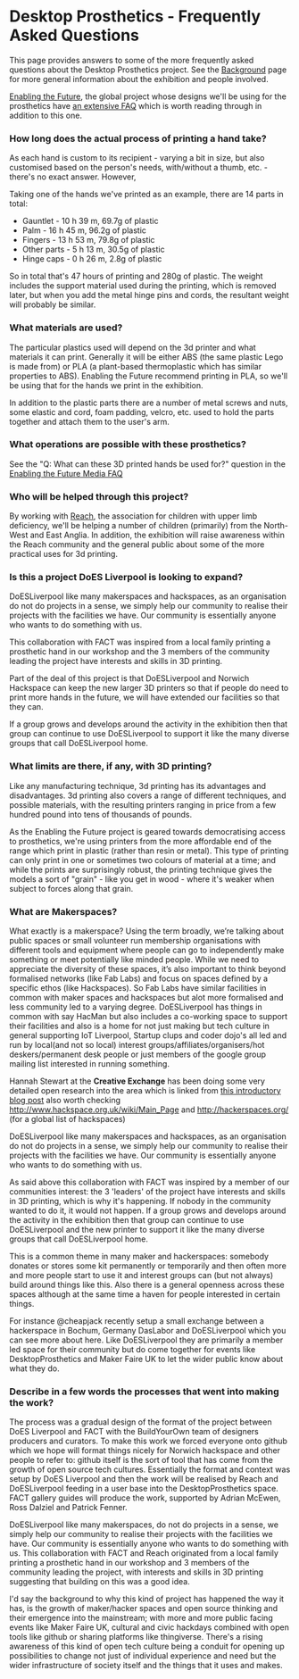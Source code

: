 # Desktop Prosthetics - Frequently Asked Questions

This page provides answers to some of the more frequently asked questions about the Desktop Prosthetics project.  See the [Background](Background.md) page for more general information about the exhibition and people involved.

[Enabling the Future](http://enablingthefuture.org/), the global project whose designs we'll be using for the prosthetics have [an extensive FAQ](http://enablingthefuture.org/faqs/media-faq/) which is worth reading through in addition to this one.

### How long does the actual process of printing a hand take?

As each hand is custom to its recipient - varying a bit in size, but also customised based on the person's needs, with/without a thumb, etc. - there's no exact answer.  However,

Taking one of the hands we've printed as an example, there are 14 parts in total:

 * Gauntlet - 10 h 39 m, 69.7g of plastic
 * Palm - 16 h 45 m, 96.2g of plastic
 * Fingers - 13 h 53 m, 79.8g of plastic
 * Other parts - 5 h 13 m, 30.5g of plastic
 * Hinge caps - 0 h 26 m, 2.8g of plastic

So in total that's 47 hours of printing and 280g of plastic.  The weight includes the support material used during the printing, which is removed later, but when you add the metal hinge pins and cords, the resultant weight will probably be similar.

### What materials are used?

The particular plastics used will depend on the 3d printer and what materials it can print.  Generally it will be either ABS (the same plastic Lego is made from) or PLA (a plant-based thermoplastic which has similar properties to ABS).  Enabling the Future recommend printing in PLA, so we'll be using that for the hands we print in the exhibition.

In addition to the plastic parts there are a number of metal screws and nuts, some elastic and cord, foam padding, velcro, etc. used to hold the parts together and attach them to the user's arm.

### What operations are possible with these prosthetics?

See the "Q: What can these 3D printed hands be used for?" question in the [Enabling the Future Media FAQ](http://enablingthefuture.org/faqs/media-faq/)

### Who will be helped through this project?

By working with [Reach](http://reach.org.uk/), the association for children with upper limb deficiency, we'll be helping a number of children (primarily) from the North-West and East Anglia.  In addition, the exhibition will raise awareness within the Reach community and the general public about some of the more practical uses for 3d printing.

### Is this a project DoES Liverpool is looking to expand?

DoESLiverpool like many makerspaces and hackspaces, as an organisation do not do projects in a sense, we simply help our community to realise their projects with the facilities we have. Our community is essentially anyone who wants to do something with us. 

This collaboration with FACT was inspired from a local family printing a prosthetic hand in our workshop and the 3 members of the community leading the project have interests and skills in 3D printing.

Part of the deal of this project is that DoESLiverpool and Norwich Hackspace can keep the new larger 3D printers so that if people do need to print more hands in the future, we will have extended our facilities so that they can.  

If a group grows and develops around the activity in the exhibition then that group can continue to   use DoESLiverpool to support it like the many diverse groups that call DoESLiverpool home.

### What limits are there, if any, with 3D printing?

Like any manufacturing technique, 3d printing has its advantages and disadvantages.  3d printing also covers a range of different techniques, and possible materials, with the resulting printers ranging in price from a few hundred pound into tens of thousands of pounds.

As the Enabling the Future project is geared towards democratising access to prosthetics, we're using printers from the more affordable end of the range which print in plastic (rather than resin or metal).  This type of printing can only print in one or sometimes two colours of material at a time; and while the prints are surprisingly robust, the printing technique gives the models a sort of "grain" - like you get in wood - where it's weaker when subject to forces along that grain.

### What are Makerspaces?

What exactly is a makerspace? Using the term broadly, we’re talking about public spaces or small volunteer run membership organisations with different tools and equipment where people can go to independently make something or meet potentially like minded people. While we need to appreciate the diversity of these spaces, it’s also important to think beyond formalised networks (like Fab Labs) and focus on spaces defined by a specific ethos (like Hackspaces). So Fab Labs have similar facilities in common with maker spaces and hackspaces but alot more formalised and less community led to a varying degree. DoESLiverpool has things in common with say HacMan but also includes a co-working space to support their facilities and also is a home for not just making but tech culture in general supporting IoT Liverpool, Startup clups and coder dojo's all led and run by local(and not so local) interest groups/affiliates/organisers/hot deskers/permanent desk people or just members of the google group mailing list interested in running something.

Hannah Stewart at the **Creative Exchange** has been doing some very detailed open research into the area which is linked from [this introductory blog post](http://www.nesta.org.uk/blog/top-findings-open-dataset-uk-makerspaces)
also worth checking http://www.hackspace.org.uk/wiki/Main_Page and http://hackerspaces.org/ (for a global list of hackspaces)

DoESLiverpool like many makerspaces and hackspaces, as an organisation do not do projects in a sense, we simply help our community to realise their projects with the facilities we have. Our community is essentially anyone who wants to do something with us.

As said above this collaboration with FACT was inspired by a member of our communities interest: the 3 'leaders' of the project have interests and skills in 3D printing, which is why it's happening. If nobody in the community wanted to do it, it would not happen. If a group grows and develops around the activity in the exhibition then that group can continue to use DoESLiverpool and the new printer to support it like the many diverse groups that call DoESLiverpool home.

This is a common theme in many maker and hackerspaces: somebody donates or stores some kit permanently or temporarily and then often more and more people start to use it and interest groups can (but not always) build around things like this. Also there is a general openness across these spaces although at the same time a haven for people interested in certain things.

For instance @cheapjack recently setup a small exchange between a hackerspace in Bochum, Germany DasLabor and DoESLiverpool which you can see more about here. Like DoESLiverpool they are primarily a member led space for their community but do come together for events like DesktopProsthetics and Maker Faire UK to let the wider public know about what they do.

### Describe in a few words the processes that went into making the work?

The process was a gradual design of the format of the project between DoES Liverpool and FACT with the BuildYourOwn team of designers producers and curators. To make this work we forced everyone onto github which we hope will format things nicely for Norwich hackspace and other people to refer to: github itself is the sort of tool that has come from the growth of open source tech cultures. Essentially the format and context was setup by DoES Liverpool and then the work will be realised by Reach and DoESLiverpool feeding in a user base into the DesktopProsthetics space. FACT gallery guides will produce the work, supported by Adrian McEwen, Ross Dalziel and Patrick Fenner.  

DoESLiverpool like many makerspaces, do not do projects in a sense, we simply help our community to realise their projects with the facilities we have. Our community is essentially anyone who wants to do something with us. This collaboration with FACT and Reach originated from a local family printing a prosthetic hand in our workshop and 3 members of the community leading the project, with interests and skills in 3D printing suggesting that building on this was a good idea.

I'd say the background to why this kind of project has happened the way it has, is the growth of maker/hacker spaces and open source thinking and their emergence into the mainstream; with more and more public facing events like Maker Faire UK, cultural and civic hackdays combined with open tools like github or sharing platforms like thingiverse. There's a rising awareness of this kind of open tech culture being a conduit for opening up possibilities to change not just of individual experience and need but the wider infrastructure of society itself and the things that it uses and makes.
